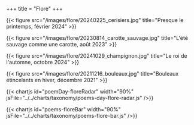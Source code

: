 +++
title = "Flore"
+++

{{< figure src="/images/flore/20240225_cerisiers.jpg" title="Presque le printemps, février 2024" >}}

{{< figure src="/images/flore/20230814_carotte_sauvage.jpg" title="L'été sauvage comme une carotte, août 2023" >}}

{{< figure src="/images/flore/20241029_champignon.jpg" title="Le roi de l'automne, octobre 2024" >}}

{{< figure src="/images/flore/20211216_bouleaux.jpg" title="Bouleaux étincelants en hiver, décembre 2021" >}}

{{< chartjs id="poemDay-floreRadar" width="90%" jsFile="../../charts/taxonomy/poems-day-flore-radar.js" />}}

{{< chartjs id="poems-floreBar" width="90%" jsFile="../../charts/taxonomy/poems-flore-bar.js" />}}